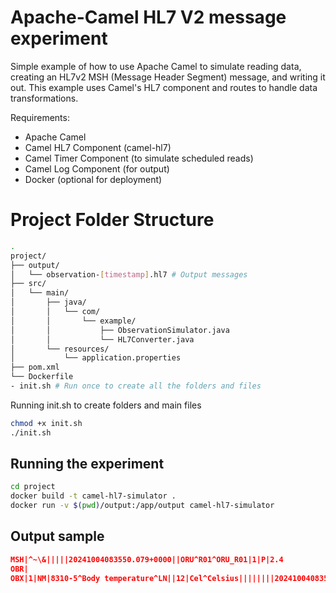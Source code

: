 # Apache-Camel HL7 V2 message experiment

Simple example of how to use Apache Camel to simulate reading data, creating an HL7v2 MSH (Message Header Segment) message, and writing it out. This example uses Camel's HL7 component and routes to handle data transformations.

Requirements:
- Apache Camel
- Camel HL7 Component (camel-hl7)
- Camel Timer Component (to simulate scheduled reads)
- Camel Log Component (for output)
- Docker (optional for deployment)

##

# Project Folder Structure

```bash
.
project/
├── output/
│   └── observation-[timestamp].hl7 # Output messages
├── src/
│   └── main/
│       ├── java/
│       │   └── com/
│       │       └── example/
│       │           ├── ObservationSimulator.java
│       │           └── HL7Converter.java
│       └── resources/
│           └── application.properties
├── pom.xml
└── Dockerfile
- init.sh # Run once to create all the folders and files
```

Running init.sh to create folders and main files

```bash
chmod +x init.sh
./init.sh
```

## Running the experiment

```bash
cd project
docker build -t camel-hl7-simulator .
docker run -v $(pwd)/output:/app/output camel-hl7-simulator
```

## Output sample

```json
MSH|^~\&|||||20241004083550.079+0000||ORU^R01^ORU_R01|1|P|2.4
OBR|
OBX|1|NM|8310-5^Body temperature^LN||12|Cel^Celsius||||||||20241004083550
```
